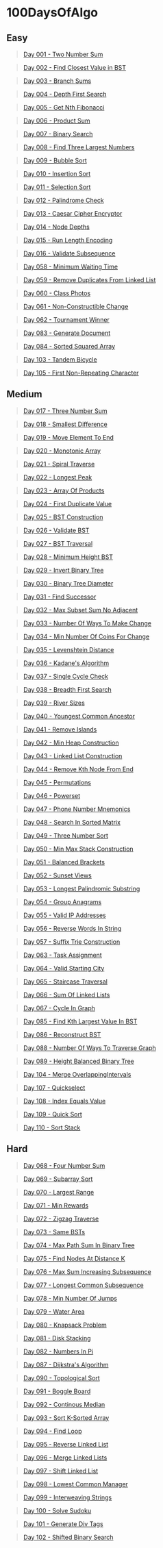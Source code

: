 # 100DaysOfAlgo

## Easy

> [Day 001 - Two Number Sum](https://github.com/casp3rus/100DaysOfAlgo/tree/main/001TwoNumberSum)

> [Day 002 - Find Closest Value in BST](https://github.com/casp3rus/100DaysOfAlgo/tree/main/002FindClosestValueInBST)

> [Day 003 - Branch Sums](https://github.com/casp3rus/100DaysOfAlgo/tree/main/003BranchSums)

> [Day 004 - Depth First Search](https://github.com/casp3rus/100DaysOfAlgo/tree/main/004DepthFirstSearch)

> [Day 005 - Get Nth Fibonacci](https://github.com/casp3rus/100DaysOfAlgo/tree/main/005NthFibonacci)

> [Day 006 - Product Sum](https://github.com/casp3rus/100DaysOfAlgo/tree/main/006ProductSum)

> [Day 007 - Binary Search](https://github.com/casp3rus/100DaysOfAlgo/tree/main/007BinarySearch)

> [Day 008 - Find Three Largest Numbers](https://github.com/casp3rus/100DaysOfAlgo/tree/main/008FindThreeLargestNumbers)

> [Day 009 - Bubble Sort](https://github.com/casp3rus/100DaysOfAlgo/tree/main/009BubbleSort)

> [Day 010 - Insertion Sort](https://github.com/casp3rus/100DaysOfAlgo/tree/main/010InsertionSort)

> [Day 011 - Selection Sort](https://github.com/casp3rus/100DaysOfAlgo/tree/main/011SelectionSort)

> [Day 012 - Palindrome Check](https://github.com/casp3rus/100DaysOfAlgo/tree/main/012PalindromeCheck)

> [Day 013 - Caesar Cipher Encryptor](https://github.com/casp3rus/100DaysOfAlgo/tree/main/013CaesarCipherEncryptor)

> [Day 014 - Node Depths](https://github.com/casp3rus/100DaysOfAlgo/tree/main/014NodeDepths)

> [Day 015 - Run Length Encoding](https://github.com/casp3rus/100DaysOfAlgo/tree/main/015RunLengthEncoding)

> [Day 016 - Validate Subsequence](https://github.com/casp3rus/100DaysOfAlgo/tree/main/016ValidateSubsequence)

> [Day 058 - Minimum Waiting Time](https://github.com/casp3rus/100DaysOfAlgo/tree/main/058MinimumWaitingTime)

> [Day 059 - Remove Duplicates From Linked List](https://github.com/casp3rus/100DaysOfAlgo/tree/main/059RemoveDuplicatesFromLinkedList)

> [Day 060 - Class Photos](https://github.com/casp3rus/100DaysOfAlgo/tree/main/060ClassPhotos)

> [Day 061 - Non-Constructible Change](https://github.com/casp3rus/100DaysOfAlgo/tree/main/061Non-ConstructibleChange)

> [Day 062 - Tournament Winner](https://github.com/casp3rus/100DaysOfAlgo/tree/main/062TournamentWinner)

> [Day 083 - Generate Document](https://github.com/casp3rus/100DaysOfAlgo/tree/main/083GenerateDocument)

> [Day 084 - Sorted Squared Array](https://github.com/casp3rus/100DaysOfAlgo/tree/main/084SortedSquaredArray)

> [Day 103 - Tandem Bicycle](https://github.com/casp3rus/100DaysOfAlgo/tree/main/103TandemBicycle)

> [Day 105 - First Non-Repeating Character](https://github.com/casp3rus/100DaysOfAlgo/tree/main/105FirstNon-RepeatingCharacter)

## Medium

> [Day 017 - Three Number Sum](https://github.com/casp3rus/100DaysOfAlgo/tree/main/017ThreeNumberSum)

> [Day 018 - Smallest Difference](https://github.com/casp3rus/100DaysOfAlgo/tree/main/018SmallestDifference)

> [Day 019 - Move Element To End](https://github.com/casp3rus/100DaysOfAlgo/tree/main/019MoveElementToEnd)

> [Day 020 - Monotonic Array](https://github.com/casp3rus/100DaysOfAlgo/tree/main/020MonotonicArray)

> [Day 021 - Spiral Traverse](https://github.com/casp3rus/100DaysOfAlgo/tree/main/021SpiralTraverse)

> [Day 022 - Longest Peak](https://github.com/casp3rus/100DaysOfAlgo/tree/main/022LongestPeak)

> [Day 023 - Array Of Products](https://github.com/casp3rus/100DaysOfAlgo/tree/main/023ArrayOfProducts)

> [Day 024 - First Duplicate Value](https://github.com/casp3rus/100DaysOfAlgo/tree/main/024FirstDuplicateValue)

> [Day 025 - BST Construction](https://github.com/casp3rus/100DaysOfAlgo/tree/main/025BSTConstruction)

> [Day 026 - Validate BST](https://github.com/casp3rus/100DaysOfAlgo/tree/main/026ValidateBST)

> [Day 027 - BST Traversal](https://github.com/casp3rus/100DaysOfAlgo/tree/main/027BSTTraversal)

> [Day 028 - Minimum Height BST](https://github.com/casp3rus/100DaysOfAlgo/tree/main/028MinimumHeightBST)

> [Day 029 - Invert Binary Tree](https://github.com/casp3rus/100DaysOfAlgo/tree/main/029InvertBinaryTree)

> [Day 030 - Binary Tree Diameter](https://github.com/casp3rus/100DaysOfAlgo/tree/main/030BinaryTreeDiameter)

> [Day 031 - Find Successor](https://github.com/casp3rus/100DaysOfAlgo/tree/main/031FindSuccessor)

> [Day 032 - Max Subset Sum No Adjacent](https://github.com/casp3rus/100DaysOfAlgo/tree/main/032MaxSubsetSumNoAdjacent)

> [Day 033 - Number Of Ways To Make Change](https://github.com/casp3rus/100DaysOfAlgo/tree/main/033NumberOfWaysToMakeChange)

> [Day 034 - Min Number Of Coins For Change](https://github.com/casp3rus/100DaysOfAlgo/tree/main/034MinNumberOfCoinsForChange)

> [Day 035 - Levenshtein Distance](https://github.com/casp3rus/100DaysOfAlgo/tree/main/035LecenshteinDistance)

> [Day 036 - Kadane's Algorithm](https://github.com/casp3rus/100DaysOfAlgo/tree/main/036KadanesAlgorithm)

> [Day 037 - Single Cycle Check](https://github.com/casp3rus/100DaysOfAlgo/tree/main/037SingleCycleCheck)

> [Day 038 - Breadth First Search](https://github.com/casp3rus/100DaysOfAlgo/tree/main/038BreadthFirstSearch)

> [Day 039 - River Sizes](https://github.com/casp3rus/100DaysOfAlgo/tree/main/039RiverSizes)

> [Day 040 - Youngest Common Ancestor](https://github.com/casp3rus/100DaysOfAlgo/tree/main/040YoungestCommonAncestor)

> [Day 041 - Remove Islands](https://github.com/casp3rus/100DaysOfAlgo/tree/main/041RemoveIslands)

> [Day 042 - Min Heap Construction](https://github.com/casp3rus/100DaysOfAlgo/tree/main/042MinHeapConstruction)

> [Day 043 - Linked List Construction](https://github.com/casp3rus/100DaysOfAlgo/tree/main/043LinkedListConstruction)

> [Day 044 - Remove Kth Node From End](https://github.com/casp3rus/100DaysOfAlgo/tree/main/044RemoveKthNodeFromEnd)

> [Day 045 - Permutations](https://github.com/casp3rus/100DaysOfAlgo/tree/main/045Permutations)

> [Day 046 - Powerset](https://github.com/casp3rus/100DaysOfAlgo/tree/main/046Powerset)

> [Day 047 - Phone Number Mnemonics](https://github.com/casp3rus/100DaysOfAlgo/tree/main/047PhoneNumberMnemonics)

> [Day 048 - Search In Sorted Matrix](https://github.com/casp3rus/100DaysOfAlgo/tree/main/048SearchInSortedMatrix)

> [Day 049 - Three Number Sort](https://github.com/casp3rus/100DaysOfAlgo/tree/main/049ThreeNumberSort) 

> [Day 050 - Min Max Stack Construction](https://github.com/casp3rus/100DaysOfAlgo/tree/main/050MinMaxStackConstruction)

> [Day 051 - Balanced Brackets](https://github.com/casp3rus/100DaysOfAlgo/tree/main/051BalancedBrackets)

> [Day 052 - Sunset Views](https://github.com/casp3rus/100DaysOfAlgo/tree/main/052SunsetViews)

> [Day 053 - Longest Palindromic Substring](https://github.com/casp3rus/100DaysOfAlgo/tree/main/053LongestPalindromicSubstring)

> [Day 054 - Group Anagrams](https://github.com/casp3rus/100DaysOfAlgo/tree/main/054GroupAnagrams)

> [Day 055 - Valid IP Addresses](https://github.com/casp3rus/100DaysOfAlgo/tree/main/055ValidIPAddresses)

> [Day 056 - Reverse Words In String](https://github.com/casp3rus/100DaysOfAlgo/tree/main/056ReverseWordsInString)

> [Day 057 - Suffix Trie Construction](https://github.com/casp3rus/100DaysOfAlgo/tree/main/057SuffixTrieConstructon)

> [Day 063 - Task Assignment](https://github.com/casp3rus/100DaysOfAlgo/tree/main/063TaskAssignment)

> [Day 064 - Valid Starting City](https://github.com/casp3rus/100DaysOfAlgo/tree/main/064ValidStartingCity)

> [Day 065 - Staircase Traversal](https://github.com/casp3rus/100DaysOfAlgo/tree/main/065StaircaseTraversal)

> [Day 066 - Sum Of Linked Lists](https://github.com/casp3rus/100DaysOfAlgo/tree/main/066SumOfLinkedLists)

> [Day 067 - Cycle In Graph](https://github.com/casp3rus/100DaysOfAlgo/tree/main/067CycleInGraph)

> [Day 085 - Find Kth Largest Value In BST](https://github.com/casp3rus/100DaysOfAlgo/tree/main/085FindKthLargestValueInBST)

> [Day 086 - Reconstruct BST](https://github.com/casp3rus/100DaysOfAlgo/tree/main/086ReconstructBST)

> [Day 088 - Number Of Ways To Traverse Graph](https://github.com/casp3rus/100DaysOfAlgo/tree/main/088NumberOfWaysToTraverseGraph)

> [Day 089 - Height Balanced Binary Tree](https://github.com/casp3rus/100DaysOfAlgo/tree/main/089HeightBalancedBinaryTree)

> [Day 104 - Merge OverlappingIntervals](https://github.com/casp3rus/100DaysOfAlgo/tree/main/104MergeOverlappingIntervals)

> [Day 107 - Quickselect](https://github.com/casp3rus/100DaysOfAlgo/tree/main/107Quickselect)

> [Day 108 - Index Equals Value](https://github.com/casp3rus/100DaysOfAlgo/tree/main/108IndexEqualsValue)

> [Day 109 - Quick Sort](https://github.com/casp3rus/100DaysOfAlgo/tree/main/109QuickSort)

> [Day 110 - Sort Stack]()

## Hard

> [Day 068 - Four Number Sum](https://github.com/casp3rus/100DaysOfAlgo/tree/main/068FourNumberSum)

> [Day 069 - Subarray Sort](https://github.com/casp3rus/100DaysOfAlgo/tree/main/069SubarraySort)

> [Day 070 - Largest Range](https://github.com/casp3rus/100DaysOfAlgo/tree/main/070LargestRange)

> [Day 071 - Min Rewards](https://github.com/casp3rus/100DaysOfAlgo/tree/main/071MinRewards)

> [Day 072 - Zigzag Traverse](https://github.com/casp3rus/100DaysOfAlgo/tree/main/072ZigzagTraverse)

> [Day 073 - Same BSTs](https://github.com/casp3rus/100DaysOfAlgo/tree/main/073SameBSTs)

> [Day 074 - Max Path Sum In Binary Tree](https://github.com/casp3rus/100DaysOfAlgo/tree/main/074MaxPathSumInBinaryTree)

> [Day 075 - Find Nodes At Distance K](https://github.com/casp3rus/100DaysOfAlgo/tree/main/075FindNodesAtDistanceK)

> [Day 076 - Max Sum Increasing Subsequence](https://github.com/casp3rus/100DaysOfAlgo/tree/main/076MaxSumIncreasingSubsequence)

> [Day 077 - Longest Common Subsequence](https://github.com/casp3rus/100DaysOfAlgo/tree/main/077LongestCommonSubsequence)

> [Day 078 - Min Number Of Jumps](https://github.com/casp3rus/100DaysOfAlgo/tree/main/078MinNumberOfJumps)

> [Day 079 - Water Area](https://github.com/casp3rus/100DaysOfAlgo/tree/main/079WaterArea)

> [Day 080 - Knapsack Problem](https://github.com/casp3rus/100DaysOfAlgo/tree/main/080KnapsackProblem)

> [Day 081 - Disk Stacking](https://github.com/casp3rus/100DaysOfAlgo/tree/main/081DiskStacking)

> [Day 082 - Numbers In Pi](https://github.com/casp3rus/100DaysOfAlgo/tree/main/082NumbersInPi)

> [Day 087 - Dijkstra's Algorithm](https://github.com/casp3rus/100DaysOfAlgo/tree/main/087DijkstrasAlgorithm)

> [Day 090 - Topological Sort](https://github.com/casp3rus/100DaysOfAlgo/tree/main/090TopologicalSort)

> [Day 091 - Boggle Board](https://github.com/casp3rus/100DaysOfAlgo/tree/main/091BoggleBoard)

> [Day 092 - Continous Median](https://github.com/casp3rus/100DaysOfAlgo/tree/main/092ContinousMedian)

> [Day 093 - Sort K-Sorted Array](https://github.com/casp3rus/100DaysOfAlgo/tree/main/093SortK-SortedArray)

> [Day 094 - Find Loop](https://github.com/casp3rus/100DaysOfAlgo/tree/main/094FindLoop)

> [Day 095 - Reverse Linked List](https://github.com/casp3rus/100DaysOfAlgo/tree/main/095ReverseLinkedList)

> [Day 096 - Merge Linked Lists](https://github.com/casp3rus/100DaysOfAlgo/tree/main/096MergeLinkedList)

> [Day 097 - Shift Linked List](https://github.com/casp3rus/100DaysOfAlgo/tree/main/097ShiftLinkedList)

> [Day 098 - Lowest Common Manager](https://github.com/casp3rus/100DaysOfAlgo/tree/main/098LowestCommonManager)

> [Day 099 - Interweaving Strings](https://github.com/casp3rus/100DaysOfAlgo/tree/main/099InterweavingStrings)

> [Day 100 - Solve Sudoku](https://github.com/casp3rus/100DaysOfAlgo/tree/main/100SolveSudoku)

> [Day 101 - Generate Div Tags](https://github.com/casp3rus/100DaysOfAlgo/tree/main/101GenerateDivTags)

> [Day 102 - Shifted Binary Search](https://github.com/casp3rus/100DaysOfAlgo/tree/main/102ShiftedBinarySearch)